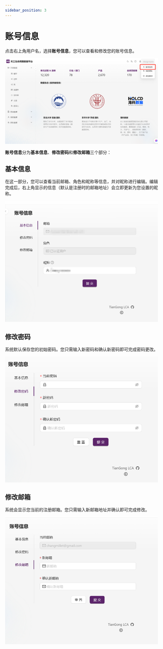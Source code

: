 ```yaml
---
sidebar_position: 3
---
```


# 账号信息

点击右上角用户名，选择**账号信息**，您可以查看和修改您的账号信息。

![账号信息](./img/account-profile-1.png)

**账号信息**分为**基本信息**、**修改密码**和**修改邮箱**三个部分：

## 基本信息

在这一部分，您可以查看当前邮箱、角色和昵称等信息，并对昵称进行编辑。编辑完成后，右上角显示的信息（默认是注册时的邮箱地址）会立即更新为您设置的昵称。

![基本信息](./img/basic-information.png)

## 修改密码

系统默认保存您的初始密码。您只需输入新密码和确认新密码即可完成密码更改。

![修改密码](./img/change-password.png)

## 修改邮箱

系统会显示您当前的注册邮箱。您只需输入新邮箱地址并确认即可完成修改。

![修改邮箱](./img/change-email.png)
